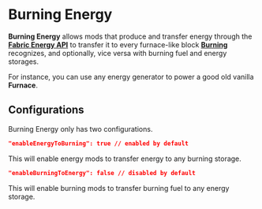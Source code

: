 # Burning Energy

**Burning Energy** allows mods that produce and transfer energy through the [**Fabric Energy API**](https://github.com/TechReborn/Energy) to transfer it to every furnace-like block [**Burning**](https://github.com/NivOridocs/burning) recognizes, and optionally, vice versa with burning fuel and energy storages.

For instance, you can use any energy generator to power a good old vanilla **Furnace**.

## Configurations

Burning Energy only has two configurations.

```json
"enableEnergyToBurning": true // enabled by default
```

This will enable energy mods to transfer energy to any burning storage.

```json
"enableBurningToEnergy": false // disabled by default
```

This will enable burning mods to transfer burning fuel to any energy storage.
